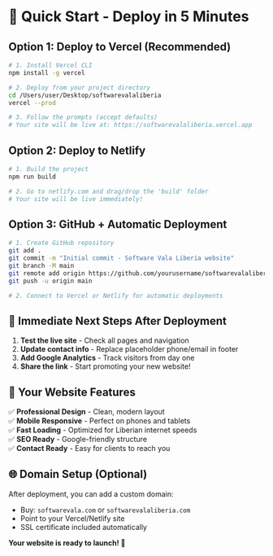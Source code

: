 # 🚀 Quick Start - Deploy in 5 Minutes

## Option 1: Deploy to Vercel (Recommended)

```bash
# 1. Install Vercel CLI
npm install -g vercel

# 2. Deploy from your project directory
cd /Users/user/Desktop/softwarevalaliberia
vercel --prod

# 3. Follow the prompts (accept defaults)
# Your site will be live at: https://softwarevalaliberia.vercel.app
```

## Option 2: Deploy to Netlify

```bash
# 1. Build the project
npm run build

# 2. Go to netlify.com and drag/drop the 'build' folder
# Your site will be live immediately!
```

## Option 3: GitHub + Automatic Deployment

```bash
# 1. Create GitHub repository
git add .
git commit -m "Initial commit - Software Vala Liberia website"
git branch -M main
git remote add origin https://github.com/yourusername/softwarevalaliberia.git
git push -u origin main

# 2. Connect to Vercel or Netlify for automatic deployments
```

## 🎯 Immediate Next Steps After Deployment

1. **Test the live site** - Check all pages and navigation
2. **Update contact info** - Replace placeholder phone/email in footer
3. **Add Google Analytics** - Track visitors from day one
4. **Share the link** - Start promoting your new website!

## 📱 Your Website Features

✅ **Professional Design** - Clean, modern layout  
✅ **Mobile Responsive** - Perfect on phones and tablets  
✅ **Fast Loading** - Optimized for Liberian internet speeds  
✅ **SEO Ready** - Google-friendly structure  
✅ **Contact Ready** - Easy for clients to reach you  

## 🌐 Domain Setup (Optional)

After deployment, you can add a custom domain:
- Buy: `softwarevala.com` or `softwarevalaliberia.com`
- Point to your Vercel/Netlify site
- SSL certificate included automatically

**Your website is ready to launch! 🎉**
